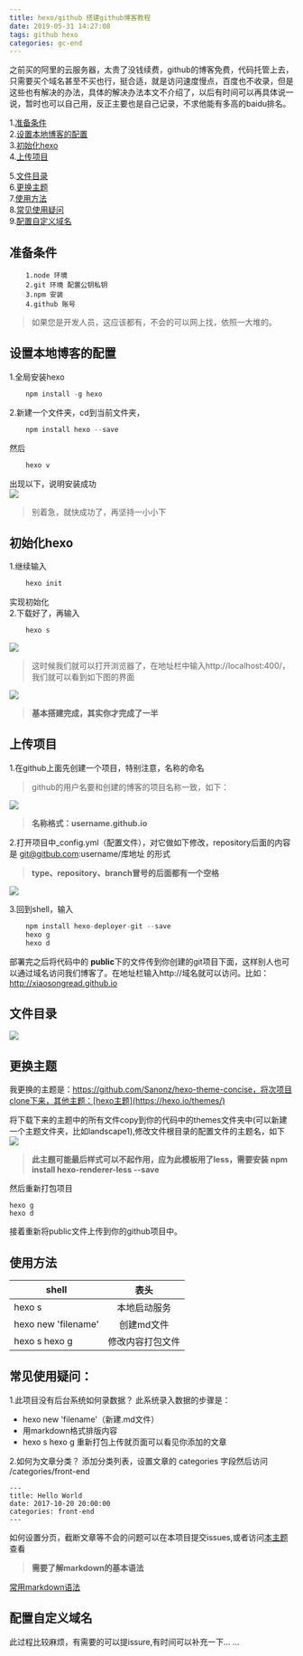 ```yaml
---
title: hexo/github 搭建github博客教程
date: 2019-05-31 14:27:08
tags: github hexo
categories: gc-end
---
```


之前买的阿里的云服务器，太贵了没钱续费，github的博客免费，代码托管上去，只需要买个域名甚至不买也行，挺合适，就是访问速度慢点，百度也不收录，但是这些也有解决的办法，具体的解决办法本文不介绍了，以后有时间可以再具体说一说，暂时也可以自己用，反正主要也是自己记录，不求他能有多高的baidu排名。

1.[准备条件](#准备条件)   
2.[设置本地博客的配置](#设置本地博客的配置)      
3.[初始化hexo](#初始化hexo)    
4.[上传项目](#上传项目)   
<!-- more -->
5.[文件目录](#文件目录)   
6.[更换主题](#更换主题)   
7.[使用方法](#使用方法)   
8.[常见使用疑问](#常见使用疑问)   
9.[配置自定义域名](#配置自定义域名)    

## 准备条件

```
	1.node 环境
	2.git 环境 配置公钥私钥
	3.npm 安装
	4.github 账号
```

> 如果您是开发人员，这应该都有，不会的可以网上找，依照一大堆的。

## 设置本地博客的配置

1.全局安装hexo
```javascript
	npm install -g hexo
```
2.新建一个文件夹，cd到当前文件夹，
```javascript
	npm install hexo --save
```
然后
```javascript
	hexo v
```
出现以下，说明安装成功   
<img src="/images/img-folder/1.png">

> 别着急，就快成功了，再坚持一小小下

## 初始化hexo
1.继续输入
```javascript
	hexo init
```
实现初始化   
2.下载好了，再输入
```javascript
	hexo s
```
<img src="/images/img-folder/2.png">

>这时候我们就可以打开浏览器了，在地址栏中输入http://localhost:400/，我们就可以看到如下图的界面   

<img src="/images/img-folder/3.png">

> **基本搭建完成，其实你才完成了一半**

## 上传项目   
1.在github上面先创建一个项目，特别注意，名称的命名
>github的用户名要和创建的博客的项目名称一致，如下：   

<img src="/images/img-folder/5.png">

> **名称格式：username.github.io**

2.打开项目中_config.yml（配置文件），对它做如下修改，repository后面的内容是 git@gitbub.com:username/库地址 的形式    

> **type、repository、branch冒号的后面都有一个空格**

<img src="/images/img-folder/6.jpg">

3.回到shell，输入
```javascript
	npm install hexo-deployer-git --save   
	hexo g   
	hexo d   
```

部署完之后将代码中的 **public**下的文件传到你创建的git项目下面，这样别人也可以通过域名访问我们博客了。在地址栏输入http://域名就可以访问。比如：http://xiaosongread.github.io

## 文件目录

<img src="/images/img-folder/4.png">

## 更换主题   
我更换的主题是：https://github.com/Sanonz/hexo-theme-concise，将次项目clone下来，其他主题：[hexo主题](https://hexo.io/themes/)   

将下载下来的主题中的所有文件copy到你的代码中的themes文件夹中(可以新建一个主题文件夹，比如landscape1),修改文件根目录的配置文件的主题名，如下   
<img src="/images/img-folder/7.jpg">

> **此主题可能最后样式可以不起作用，应为此模板用了less，需要安装 npm install hexo-renderer-less --save**

然后重新打包项目   
``` 
hexo g
hexo d
```
接着重新将public文件上传到你的github项目中。

## 使用方法

shell|表头
---|:--:
hexo s|本地启动服务
hexo new 'filename'|创建md文件
hexo s hexo g|修改内容打包文件

## 常见使用疑问：
1.此项目没有后台系统如何录数据？
此系统录入数据的步骤是：
* hexo new 'filename'（新建.md文件）
* 用markdown格式排版内容
* hexo s hexo g 重新打包上传就页面可以看见你添加的文章    

2.如何为文章分类？
添加分类列表，设置文章的 categories 字段然后访问 /categories/front-end

```
---
title: Hello World
date: 2017-10-20 20:00:00
categories: front-end
---
```
如何设置分页，截断文章等不会的问题可以在本项目提交issues,或者访问[本主题](https://github.com/sanonz/hexo-theme-concise)查看

> **需要了解markdown的基本语法**

[常用markdown语法](https://github.com/xiaosongread/markdow)   


## 配置自定义域名
此过程比较麻烦，有需要的可以提issure,有时间可以补充一下... ...




















<!-- [点击查看参考博客](https://www.cnblogs.com/trista222/p/8017300.html)

```shell
hexo new page 'tags'
hexo new 'filename'   
hexo g   
hexo d   
``` -->